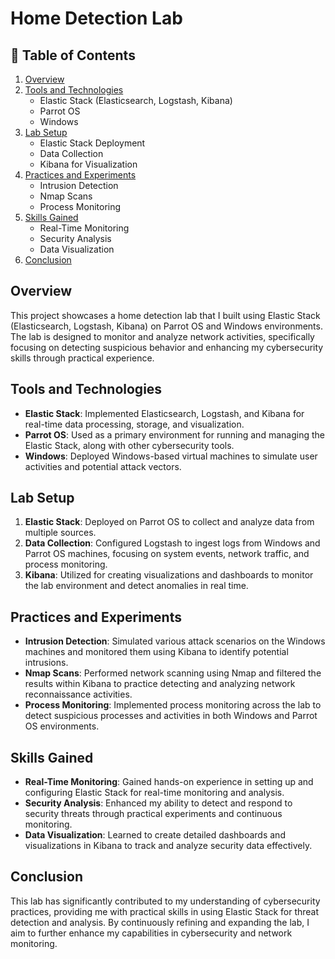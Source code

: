 # Home Detection Lab


## 📑 Table of Contents

1. [Overview](#overview)  
2. [Tools and Technologies](#tools-and-technologies)  
   - Elastic Stack (Elasticsearch, Logstash, Kibana)  
   - Parrot OS  
   - Windows  
3. [Lab Setup](#lab-setup)  
   - Elastic Stack Deployment  
   - Data Collection  
   - Kibana for Visualization  
4. [Practices and Experiments](#practices-and-experiments)  
   - Intrusion Detection  
   - Nmap Scans  
   - Process Monitoring  
5. [Skills Gained](#skills-gained)  
   - Real-Time Monitoring  
   - Security Analysis  
   - Data Visualization  
6. [Conclusion](#conclusion)  


## Overview

This project showcases a home detection lab that I built using Elastic Stack (Elasticsearch, Logstash, Kibana) on Parrot OS and Windows environments. The lab is designed to monitor and analyze network activities, specifically focusing on detecting suspicious behavior and enhancing my cybersecurity skills through practical experience.

## Tools and Technologies

- **Elastic Stack**: Implemented Elasticsearch, Logstash, and Kibana for real-time data processing, storage, and visualization.
- **Parrot OS**: Used as a primary environment for running and managing the Elastic Stack, along with other cybersecurity tools.
- **Windows**: Deployed Windows-based virtual machines to simulate user activities and potential attack vectors.

## Lab Setup

1. **Elastic Stack**: Deployed on Parrot OS to collect and analyze data from multiple sources.
2. **Data Collection**: Configured Logstash to ingest logs from Windows and Parrot OS machines, focusing on system events, network traffic, and process monitoring.
3. **Kibana**: Utilized for creating visualizations and dashboards to monitor the lab environment and detect anomalies in real time.

## Practices and Experiments

- **Intrusion Detection**: Simulated various attack scenarios on the Windows machines and monitored them using Kibana to identify potential intrusions.
- **Nmap Scans**: Performed network scanning using Nmap and filtered the results within Kibana to practice detecting and analyzing network reconnaissance activities.
- **Process Monitoring**: Implemented process monitoring across the lab to detect suspicious processes and activities in both Windows and Parrot OS environments.

## Skills Gained

- **Real-Time Monitoring**: Gained hands-on experience in setting up and configuring Elastic Stack for real-time monitoring and analysis.
- **Security Analysis**: Enhanced my ability to detect and respond to security threats through practical experiments and continuous monitoring.
- **Data Visualization**: Learned to create detailed dashboards and visualizations in Kibana to track and analyze security data effectively.

## Conclusion

This lab has significantly contributed to my understanding of cybersecurity practices, providing me with practical skills in using Elastic Stack for threat detection and analysis. By continuously refining and expanding the lab, I aim to further enhance my capabilities in cybersecurity and network monitoring.
